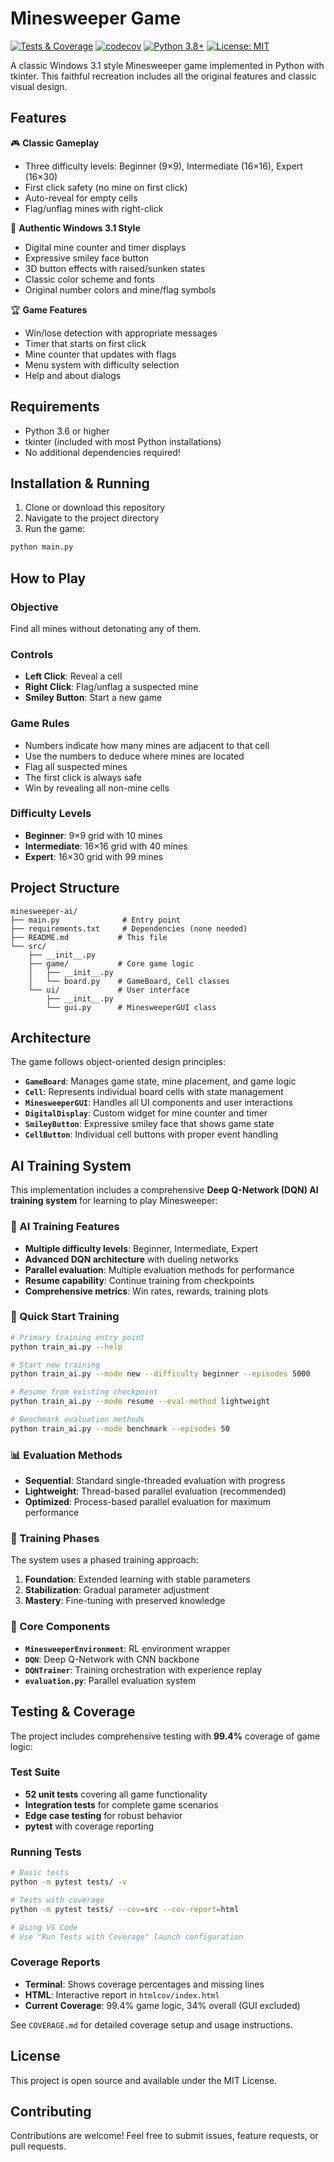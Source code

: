 # Minesweeper Game

[![Tests & Coverage](https://github.com/ChrisBrinton/minesweeper-ai/workflows/Tests%20%26%20Coverage/badge.svg)](https://github.com/ChrisBrinton/minesweeper-ai/actions)
[![codecov](https://codecov.io/gh/ChrisBrinton/minesweeper-ai/branch/main/graph/badge.svg)](https://codecov.io/gh/ChrisBrinton/minesweeper-ai)
[![Python 3.8+](https://img.shields.io/badge/python-3.8+-blue.svg)](https://www.python.org/downloads/)
[![License: MIT](https://img.shields.io/badge/License-MIT-yellow.svg)](https://opensource.org/licenses/MIT)

A classic Windows 3.1 style Minesweeper game implemented in Python with tkinter. This faithful recreation includes all the original features and classic visual design.

## Features

🎮 **Classic Gameplay**
- Three difficulty levels: Beginner (9×9), Intermediate (16×16), Expert (16×30)
- First click safety (no mine on first click)
- Auto-reveal for empty cells
- Flag/unflag mines with right-click

🎨 **Authentic Windows 3.1 Style**
- Digital mine counter and timer displays
- Expressive smiley face button
- 3D button effects with raised/sunken states
- Classic color scheme and fonts
- Original number colors and mine/flag symbols

🏆 **Game Features**
- Win/lose detection with appropriate messages
- Timer that starts on first click
- Mine counter that updates with flags
- Menu system with difficulty selection
- Help and about dialogs

## Requirements

- Python 3.6 or higher
- tkinter (included with most Python installations)
- No additional dependencies required!

## Installation & Running

1. Clone or download this repository
2. Navigate to the project directory
3. Run the game:

```bash
python main.py
```

## How to Play

### Objective
Find all mines without detonating any of them.

### Controls
- **Left Click**: Reveal a cell
- **Right Click**: Flag/unflag a suspected mine
- **Smiley Button**: Start a new game

### Game Rules
- Numbers indicate how many mines are adjacent to that cell
- Use the numbers to deduce where mines are located
- Flag all suspected mines
- The first click is always safe
- Win by revealing all non-mine cells

### Difficulty Levels
- **Beginner**: 9×9 grid with 10 mines
- **Intermediate**: 16×16 grid with 40 mines  
- **Expert**: 16×30 grid with 99 mines

## Project Structure

```
minesweeper-ai/
├── main.py              # Entry point
├── requirements.txt     # Dependencies (none needed)
├── README.md           # This file
└── src/
    ├── __init__.py
    ├── game/           # Core game logic
    │   ├── __init__.py
    │   └── board.py    # GameBoard, Cell classes
    └── ui/             # User interface
        ├── __init__.py
        └── gui.py      # MinesweeperGUI class
```

## Architecture

The game follows object-oriented design principles:

- **`GameBoard`**: Manages game state, mine placement, and game logic
- **`Cell`**: Represents individual board cells with state management
- **`MinesweeperGUI`**: Handles all UI components and user interactions
- **`DigitalDisplay`**: Custom widget for mine counter and timer
- **`SmileyButton`**: Expressive smiley face that shows game state
- **`CellButton`**: Individual cell buttons with proper event handling

## AI Training System

This implementation includes a comprehensive **Deep Q-Network (DQN) AI training system** for learning to play Minesweeper:

### 🤖 AI Training Features
- **Multiple difficulty levels**: Beginner, Intermediate, Expert
- **Advanced DQN architecture** with dueling networks
- **Parallel evaluation**: Multiple evaluation methods for performance
- **Resume capability**: Continue training from checkpoints
- **Comprehensive metrics**: Win rates, rewards, training plots

### 🚀 Quick Start Training
```bash
# Primary training entry point
python train_ai.py --help

# Start new training
python train_ai.py --mode new --difficulty beginner --episodes 5000

# Resume from existing checkpoint
python train_ai.py --mode resume --eval-method lightweight

# Benchmark evaluation methods
python train_ai.py --mode benchmark --episodes 50
```

### 📊 Evaluation Methods
- **Sequential**: Standard single-threaded evaluation with progress
- **Lightweight**: Thread-based parallel evaluation (recommended)
- **Optimized**: Process-based parallel evaluation for maximum performance

### 🎯 Training Phases
The system uses a phased training approach:
1. **Foundation**: Extended learning with stable parameters
2. **Stabilization**: Gradual parameter adjustment
3. **Mastery**: Fine-tuning with preserved knowledge

### 🔧 Core Components
- **`MinesweeperEnvironment`**: RL environment wrapper
- **`DQN`**: Deep Q-Network with CNN backbone
- **`DQNTrainer`**: Training orchestration with experience replay
- **`evaluation.py`**: Parallel evaluation system

## Testing & Coverage

The project includes comprehensive testing with **99.4%** coverage of game logic:

### Test Suite
- **52 unit tests** covering all game functionality
- **Integration tests** for complete game scenarios
- **Edge case testing** for robust behavior
- **pytest** with coverage reporting

### Running Tests
```bash
# Basic tests
python -m pytest tests/ -v

# Tests with coverage
python -m pytest tests/ --cov=src --cov-report=html

# Using VS Code
# Use "Run Tests with Coverage" launch configuration
```

### Coverage Reports
- **Terminal**: Shows coverage percentages and missing lines
- **HTML**: Interactive report in `htmlcov/index.html`
- **Current Coverage**: 99.4% game logic, 34% overall (GUI excluded)

See `COVERAGE.md` for detailed coverage setup and usage instructions.

## License

This project is open source and available under the MIT License.

## Contributing

Contributions are welcome! Feel free to submit issues, feature requests, or pull requests.
